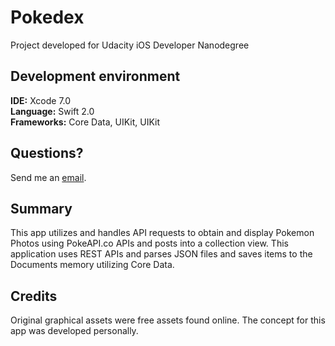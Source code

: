 # Pokedex

Project developed for Udacity iOS Developer Nanodegree
## Development environment
<b>IDE:</b> Xcode 7.0
<br><b>Language:</b> Swift 2.0
<br><b>Frameworks:</b> Core Data, UIKit, UIKit

## Questions?
Send me an [email](mailto:developios5@gmail.com?subject=Pokedex).

## Summary
This app utilizes and handles API requests to obtain and display Pokemon Photos using PokeAPI.co APIs and posts into a collection view. This application uses REST APIs and parses JSON files and saves items to the Documents memory utilizing Core Data.

## Credits
Original graphical assets were free assets found online.
The concept for this app was developed personally.



